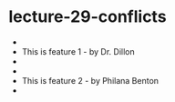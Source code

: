# lecture-29-conflicts

*
* This is feature 1 - by Dr. Dillon
*
*
* This is feature 2 - by Philana Benton
*
